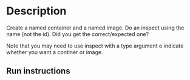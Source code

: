 # Description
Create a named container and a named image.
Do an inspect using the name (not the id).
Did you get the correct/expected one?

Note that you may need to use inspect with a type argument o indicate whether you want a continer or image.


## Run instructions


